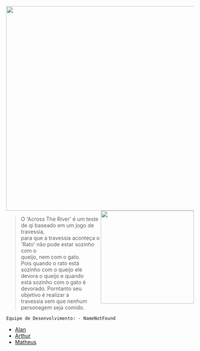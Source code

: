 <img align="center" width="550px" src="https://i.imgur.com/BXb17UX.png">
<img align="right" width="250px" src="https://i.imgur.com/zIBxB93.png">

> O 'Across The River' é um teste de qi baseado em um jogo de travessia,  
> para que a travessia aconteça o 'Rato' não pode estar sozinho com o  
> queijo, nem com o gato.  
> Pois quando o rato está sozinho com o queijo ele devora o queijo e quando  
> está sozinho com o gato é devorado. Porntanto seu objetivo é realizar a   
> travessia sem que nenhum personagem seja comido. 

`Equipe de Desenvolvimento: - NameNotFound`
- [Alan](https://github.com/M0rdek4y)
- [Arthur](https://github.com/oArthur)
- [Matheus](https://github.com/Matheus-Carnauba)
